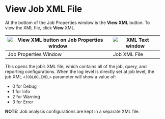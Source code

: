 # View Job XML File

At the bottom of the Job Properties window is the **View XML** button. To view the XML file, click
**View** XML.

| ![View XML button on Job Properties window](/img/versioned_docs/accessanalyzer_11.6/accessanalyzer/admin/jobs/job/properties/viewxmlbutton.webp) | ![XML Text window](/img/versioned_docs/accessanalyzer_11.6/accessanalyzer/admin/jobs/job/properties/viewxml.webp) |
| ----------------------------------------------------------------------------------------------------------------------------------------------------- | ---------------------------------------------------------------------------------------------------------------------- |
| Job Properties Window                                                                                                                                 | Job XML File                                                                                                           |

This opens the job’s XML file, which contains all of the job, query, and reporting configurations.
When the log level is directly set at job level, the job XML `<JOBLOGLEVEL>` parameter will show a
value of:

- 0 for Debug
- 1 for Info
- 2 for Warning
- 3 for Error

**NOTE:** Job analysis configurations are kept in a separate XML file.
